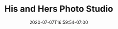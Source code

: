 ---
title: "His and Hers Photo Studio"
type: portfolio
date: 2020-07-07T16:59:54-07:00
description : "This is meta description"
caption: Product Design
image: images/portfolio/hisandhers.png
category: ["website", "design"]
liveLink: https://hisandhersphotostudios.com
client: His and Hers Photo Studio
clientType: Photography
submitDate: July 07, 2020
location: Arizona
---